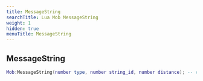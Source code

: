 ```yaml
---
title: MessageString
searchTitle: Lua Mob MessageString
weight: 1
hidden: true
menuTitle: MessageString
---
```

## MessageString
```lua
Mob:MessageString(number type, number string_id, number distance); -- void
```